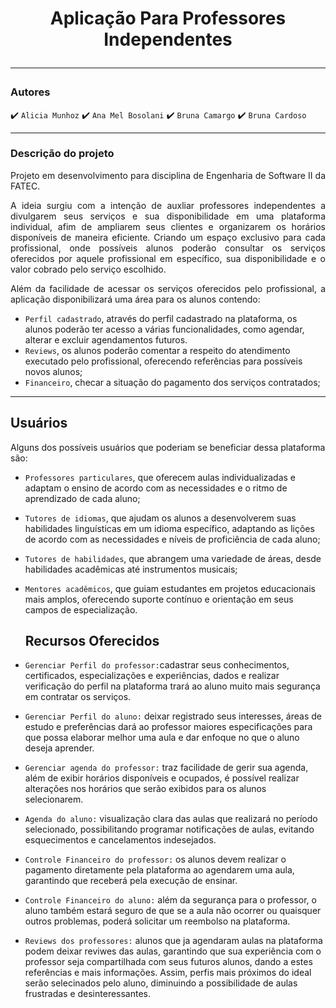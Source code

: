 <h1 align="center"> Aplicação Para Professores Independentes
<hr>

 ### Autores 
 
:heavy_check_mark: `Alicia Munhoz`
:heavy_check_mark: `Ana Mel Bosolani`
:heavy_check_mark: `Bruna Camargo`
:heavy_check_mark: `Bruna Cardoso`

<hr>

### Descrição do projeto
<p align="justify">
Projeto em desenvolvimento para disciplina de Engenharia de Software II da FATEC. 
</p>

<p align="justify">
A ideia surgiu com a intenção de auxliar professores independentes a divulgarem seus serviços e sua disponibilidade em uma plataforma individual, afim de ampliarem seus clientes e organizarem os horários disponíveis de maneira eficiente. Criando um espaço exclusivo para cada profissional, onde possíveis alunos poderão consultar os serviços oferecidos por aquele profissional em específico, sua disponibilidade e o valor cobrado pelo serviço escolhido. 
</p>

<p align="justify">
Além da facilidade de acessar os serviços oferecidos pelo profissional, a aplicação disponibilizará uma área para os alunos contendo: 
</p>


- `Perfil cadastrado`, através do perfil cadastrado na plataforma, os alunos poderão ter acesso a várias funcionalidades, como agendar, alterar e excluir agendamentos futuros.
- `Reviews`, os alunos poderão comentar a respeito do atendimento executado pelo profissional, oferecendo referências para possíveis novos alunos;
- `Financeiro`, checar a situação do pagamento dos serviços contratados;
 
<hr>

## Usuários

Alguns dos possíveis usuários que poderiam se beneficiar dessa plataforma são: 

- `Professores particulares`, que oferecem aulas individualizadas e adaptam o ensino de acordo com as necessidades e o ritmo de aprendizado de cada aluno;  
- `Tutores de idiomas`, que ajudam os alunos a desenvolverem suas habilidades linguísticas em um idioma específico, adaptando as lições de acordo com as necessidades e níveis de proficiência de cada aluno; 
- `Tutores de habilidades`, que abrangem uma variedade de áreas, desde habilidades acadêmicas até instrumentos musicais; 
- `Mentores acadêmicos`, que guiam estudantes em projetos educacionais mais amplos, oferecendo suporte contínuo e orientação em seus campos de especialização.

  ## Recursos Oferecidos
- `Gerenciar Perfil do professor:`cadastrar seus conhecimentos, certificados, especializações e experiências, dados e realizar verificação do perfil na plataforma trará ao aluno muito mais segurança em contratar os serviços.
- `Gerenciar Perfil do aluno:` deixar registrado seus interesses, áreas de estudo e preferências dará ao professor maiores especificações para que possa elaborar melhor uma aula e dar enfoque no que o aluno deseja aprender.
- `Gerenciar agenda do professor:` traz facilidade de gerir sua agenda, além de exibir horários disponíveis e ocupados, é possível realizar alterações nos horários que serão exibidos para os alunos selecionarem.
- `Agenda do aluno:` visualização clara das aulas que realizará no período selecionado, possibilitando programar notificações de aulas, evitando esquecimentos e cancelamentos indesejados.
- `Controle Financeiro do professor:` os alunos devem realizar o pagamento diretamente pela plataforma ao agendarem uma aula, garantindo que receberá pela execução de ensinar. 
- `Controle Financeiro do aluno:` além da segurança para o professor, o aluno também estará seguro de que se a aula não ocorrer ou quaisquer outros problemas, poderá solicitar um reembolso na plataforma.
- `Reviews dos professores:` alunos que ja agendaram aulas na plataforma podem deixar reviwes das aulas, garantindo que sua experiência com o professor seja compartilhada com seus futuros alunos, dando a estes referências e mais informações. Assim, perfis mais próximos do ideal serão selecinados pelo aluno, diminuindo a possibilidade de aulas frustradas e desinteressantes. 


  
